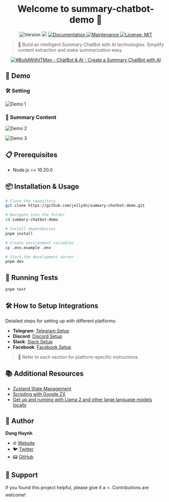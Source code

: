 <h1 align="center">Welcome to summary-chatbot-demo 👋</h1>

<p align="center">
  <img alt="Version" src="https://img.shields.io/badge/version-0.1.0-blue.svg?cacheSeconds=2592000" />
  <img src="https://img.shields.io/badge/node-%3E%3D16.20.0-blue.svg" />
  <a href="https://github.com/jellydn/summary-chatbot-demo#readme" target="_blank">
    <img alt="Documentation" src="https://img.shields.io/badge/documentation-yes-brightgreen.svg" />
  </a>
  <a href="https://github.com/jellydn/summary-chatbot-demo/graphs/commit-activity" target="_blank">
    <img alt="Maintenance" src="https://img.shields.io/badge/Maintained%3F-yes-green.svg" />
  </a>
  <a href="https://github.com/jellydn/summary-chatbot-demo/blob/master/LICENSE" target="_blank">
    <img alt="License: MIT" src="https://img.shields.io/github/license/jellydn/summary-chatbot-demo" />
  </a>
</p>

> 🤖 Build an intelligent Summary ChatBot with AI technologies. Simplify content extraction and make summarization easy.

<p align="center">
  <a href="https://www.youtube.com/watch?v=ww9LctJeq84" target="_blank">
    <img src="https://i.ytimg.com/vi/ww9LctJeq84/hqdefault.jpg" alt="#BuildWithITMan - ChatBot & AI - Create a Summary ChatBot with AI">
  </a>
</p>

## 🚀 Demo

### 🛠 Setting

![Demo 1](https://i.gyazo.com/394e4d532914043b752a31439af1d7ba.gif)

### 📝 Summary Content

![Demo 2](https://i.gyazo.com/92491da4157fdcc06f546b2bfa9f1a1d.gif)

![Demo 3](https://i.gyazo.com/67ccd06b85a9b0c0dbfb5882f75ea607.jpg)

## 📋 Prerequisites

-   Node.js >= 16.20.0

## 📦 Installation & Usage

```bash
# Clone the repository
git clone https://github.com/jellydn/summary-chatbot-demo.git

# Navigate into the folder
cd summary-chatbot-demo

# Install dependencies
pnpm install

# Create environment variables
cp .env.example .env

# Start the development server
pnpm dev
```

## 🧪 Running Tests

```bash
pnpm test
```

## 🛠 How to Setup Integrations

Detailed steps for setting up with different platforms:

-   **Telegram**: [Telegram Setup](https://github.com/jellydn/chatbot-starter-app?tab=readme-ov-file#telegram)
-   **Discord**: [Discord Setup](https://github.com/jellydn/chatbot-starter-app?tab=readme-ov-file#discord)
-   **Slack**: [Slack Setup](https://github.com/jellydn/chatbot-starter-app?tab=readme-ov-file#slack)
-   **Facebook**: [Facebook Setup](https://github.com/jellydn/chatbot-starter-app?tab=readme-ov-file#facebook)

> 👀 Refer to each section for platform-specific instructions.

## 📚 Additional Resources

-   [Zustand State Management](https://zustand-demo.pmnd.rs/)
-   [Scripting with Google ZX](https://google.github.io/zx/)
-   [Get up and running with Llama 2 and other large language models locally
    ](https://github.com/jmorganca/ollama)

## 👤 Author

**Dung Huynh**

-   🌐 [Website](https://productsway.com/)
-   🐦 [Twitter](https://twitter.com/jellydn)
-   📟 [GitHub](https://github.com/jellydn)

## 👏 Support

If you found this project helpful, please give it a ⭐️. Contributions are welcome!
